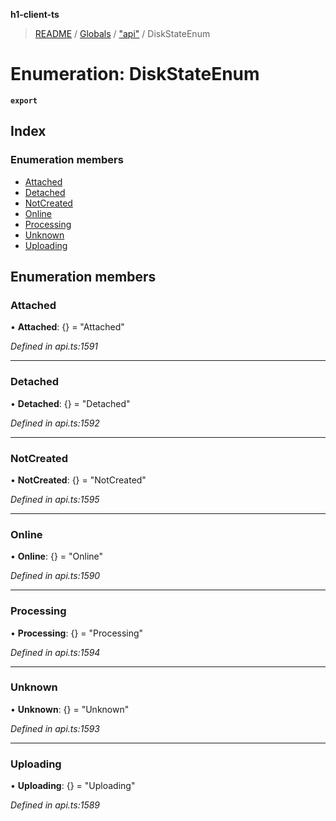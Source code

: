 **h1-client-ts**

> [README](../README.md) / [Globals](../globals.md) / ["api"](../modules/_api_.md) / DiskStateEnum

# Enumeration: DiskStateEnum

**`export`** 

## Index

### Enumeration members

* [Attached](_api_.diskstateenum.md#attached)
* [Detached](_api_.diskstateenum.md#detached)
* [NotCreated](_api_.diskstateenum.md#notcreated)
* [Online](_api_.diskstateenum.md#online)
* [Processing](_api_.diskstateenum.md#processing)
* [Unknown](_api_.diskstateenum.md#unknown)
* [Uploading](_api_.diskstateenum.md#uploading)

## Enumeration members

### Attached

•  **Attached**: {} = "Attached"

*Defined in api.ts:1591*

___

### Detached

•  **Detached**: {} = "Detached"

*Defined in api.ts:1592*

___

### NotCreated

•  **NotCreated**: {} = "NotCreated"

*Defined in api.ts:1595*

___

### Online

•  **Online**: {} = "Online"

*Defined in api.ts:1590*

___

### Processing

•  **Processing**: {} = "Processing"

*Defined in api.ts:1594*

___

### Unknown

•  **Unknown**: {} = "Unknown"

*Defined in api.ts:1593*

___

### Uploading

•  **Uploading**: {} = "Uploading"

*Defined in api.ts:1589*
